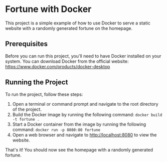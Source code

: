 # Fortune with Docker

This project is a simple example of how to use Docker to serve a static website with a randomly generated fortune on the homepage.

## Prerequisites

Before you can run this project, you'll need to have Docker installed on your system. You can download Docker from the official website: <https://www.docker.com/products/docker-desktop>

## Running the Project

To run the project, follow these steps:

1. Open a terminal or command prompt and navigate to the root directory of the project.
2. Build the Docker image by running the following command: `docker build -t fortune .`
3. Start a Docker container from the image by running the following command: `docker run -p 8080:80 fortune`
4. Open a web browser and navigate to <http://localhost:8080> to view the website.

That's it! You should now see the homepage with a randomly generated fortune.
